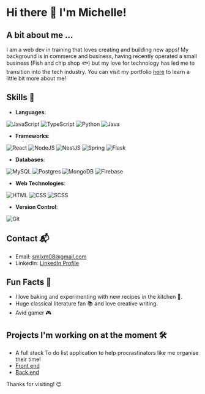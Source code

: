 # Hi there 👋  I'm Michelle!

## A bit about me ...
I am a web dev in training that loves creating and building new apps! My background is in commerce and business, having recently operated a small business (Fish and chip shop 🐟) but my love for technology has led me to transition into the tech industry. You can visit my portfolio [here](https://portfolio-mcelle888s-projects.vercel.app/) to learn a little bit more about me! 

## Skills 🚀
- **Languages**:
  
 ![JavaScript](https://img.shields.io/badge/javascript-%23323330.svg?style=for-the-badge&logo=javascript&logoColor=%23F7DF1E) ![TypeScript](https://img.shields.io/badge/typescript-%23007ACC.svg?style=for-the-badge&logo=typescript&logoColor=white) ![Python](https://img.shields.io/badge/python-3670A0?style=for-the-badge&logo=python&logoColor=ffdd54) ![Java](https://img.shields.io/badge/java-%23ED8B00.svg?style=for-the-badge&logo=openjdk&logoColor=white)
- **Frameworks**:
  
![React](https://img.shields.io/badge/react-%2320232a.svg?style=for-the-badge&logo=react&logoColor=%2361DAFB) ![NodeJS](https://img.shields.io/badge/node.js-6DA55F?style=for-the-badge&logo=node.js&logoColor=white) ![NestJS](https://img.shields.io/badge/nestjs-%23E0234E.svg?style=for-the-badge&logo=nestjs&logoColor=white) ![Spring](https://img.shields.io/badge/spring-%236DB33F.svg?style=for-the-badge&logo=spring&logoColor=white) ![Flask](https://img.shields.io/badge/flask-%23000.svg?style=for-the-badge&logo=flask&logoColor=white)

- **Databases**:
  
![MySQL](https://img.shields.io/badge/mysql-4479A1.svg?style=for-the-badge&logo=mysql&logoColor=white)  ![Postgres](https://img.shields.io/badge/postgres-%23316192.svg?style=for-the-badge&logo=postgresql&logoColor=white)  ![MongoDB](https://img.shields.io/badge/MongoDB-%234ea94b.svg?style=for-the-badge&logo=mongodb&logoColor=white) ![Firebase](https://img.shields.io/badge/firebase-a08021?style=for-the-badge&logo=firebase&logoColor=ffcd34)

- **Web Technologies**:

 ![HTML](https://img.shields.io/badge/-HTML-E34F26?logo=html5&logoColor=white) ![CSS](https://img.shields.io/badge/-CSS-1572B6?logo=css3&logoColor=white) ![SCSS](https://img.shields.io/badge/-SCSS-CC6699?logo=sass&logoColor=white)
 
- **Version Control**:

![Git](https://img.shields.io/badge/-Git-F05032?logo=git&logoColor=white)


## Contact 📬
- Email: smlxm08@gmail.com
- LinkedIn: [LinkedIn Profile](https://www.linkedin.com/in/michelle-l-xm/)

## Fun Facts 🎉
- I love baking and experimenting with new recipes in the kitchen 🍰.
- Huge classical literature fan 📚 and love creative writing.
- Avid gamer 🎮

## Projects I'm working on at the moment 🛠️
- A full stack To do list application to help procrastinators like me organise their time!
- [Front end](https://github.com/mcelle888/todo-frontend)
- [Back end](https://github.com/mcelle888/todo-backend)

  
Thanks for visiting! 😊
